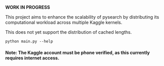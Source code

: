 **WORK IN PROGRESS**


This project aims to enhance the scalability of pysearch by distributing its computational workload across multiple Kaggle kernels.

This does not yet support the distribution of cached lengths.

`python main.py --help`

#### Note: The Kaggle account must be phone verified, as this currently requires internet access.